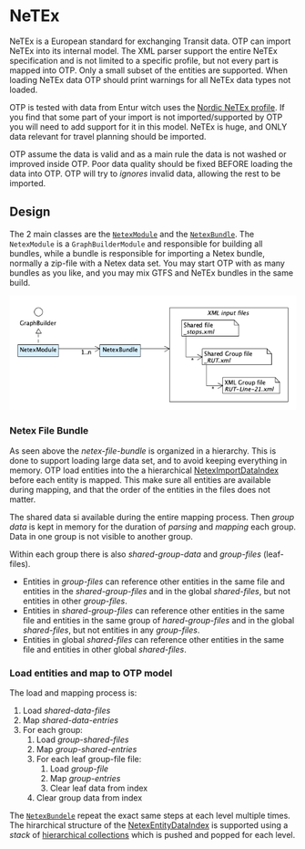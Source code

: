 
# NeTEx

NeTEx is a European standard for exchanging Transit data. OTP can import NeTEx into its 
internal model. The XML parser support the entire NeTEx specification and is not limited
to a specific profile, but not every part is mapped into OTP. Only a small subset of the 
entities are supported. When loading NeTEx data OTP should print warnings for all 
NeTEx data types not loaded.

OTP is tested with data from Entur witch uses the [Nordic NeTEx profile](https://enturas.atlassian.net/wiki/spaces/PUBLIC/pages/728891481/Nordic+NeTEx+Profile). If you find that some part of your import is not 
imported/supported by OTP you will need to add support for it in this model. NeTEx is huge, and
ONLY data relevant for travel planning should be imported. 

OTP assume the data is valid and as a main rule the data is not washed or improved inside OTP. Poor
data quality should be fixed BEFORE loading the data into OTP. OTP will try to _ignores_ invalid 
data, allowing the rest to be imported. 

## Design

The 2 main classes are the [`NetexModule`](NetexModule.java) and the [`NetexBundle`](NetexBundle.java).
The `NetexModule` is a `GraphBuilderModule` and responsible for building all bundles, while a bundle 
is responsible for importing a Netex bundle, normally a zip-file with a Netex data set. You may 
start OTP with as many bundles as you like, and you may mix GTFS and NeTEx bundles in the same build. 

![Design overview](DegignOverview.png)


### Netex File Bundle
As seen above the _netex-file-bundle_ is organized in a hierarchy. This is done to support 
loading large data set, and to avoid keeping everything in memory. OTP load entities into the a
hierarchical [NetexImportDataIndex](loader/NetexImportDataIndex.java) before each entity is mapped.
This make sure all entities are available during mapping, and that the order of the entities in the 
files does not matter. 

The shared data si available during the entire mapping process. Then _group data_ is kept in memory 
for the duration of _parsing_ and _mapping_ each group. Data in one group is not visible to another
group.
 
Within each group there is also _shared-group-data_ and _group-files_ (leaf-files). 

- Entities in _group-files_ can reference other entities in the same file and entities in the 
  _shared-group-files_ and in the global _shared-files_, but not entities in other _group-files_.
- Entities in _shared-group-files_ can reference other entities in the same file and entities in 
  the same group of _hared-group-files_ and in the global _shared-files_, but not entities in any
   _group-files_.
- Entities in global _shared-files_ can reference other entities in the same file and entities in 
  other global _shared-files_.


### Load entities and map to OTP model

The load and mapping process is:

1. Load _shared-data-files_
1. Map _shared-data-entries_
1. For each group:
    1. Load _group-shared-files_
    1. Map _group-shared-entries_
    1. For each leaf group-file file:
        1. Load _group-file_
        1. Map _group-entries_
        1. Clear leaf data from index
    1. Clear group data from index

The [`NetexBundele`](NetexBundle.java) repeat the exact same steps at each level multiple times. 
The hirarchical structure of the [NetexEntityDataIndex](loader/NetexEntityDataIndex.java) is
supported using a _stack_ of [hierarchical collections](loader/util/AbstractHierarchicalMap.java) which is
pushed and popped for each level. 

